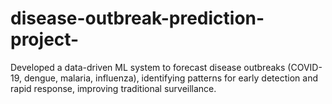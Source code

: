 # disease-outbreak-prediction-project-
Developed a data-driven ML system to forecast disease outbreaks (COVID-19, dengue, malaria, influenza), identifying patterns for early detection and rapid response, improving traditional surveillance.
